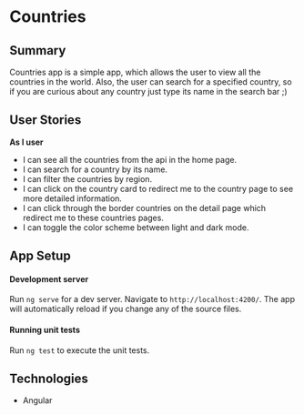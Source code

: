 # Countries

## Summary

Countries app is a simple app, which allows the user to view all the countries in the world. Also, the user can search for a specified country, so if you are curious about any country just type its name in the search bar ;)

## User Stories

**As I user**

- I can see all the countries from the api in the home page.
- I can search for a country by its name.
- I can filter the countries by region.
- I can click on the country card to redirect me to the country page to see more detailed information.
- I can click through the border countries on the detail page which redirect me to these countries pages.
- I can toggle the color scheme between light and dark mode.

## App Setup

#### Development server

Run `ng serve` for a dev server. Navigate to `http://localhost:4200/`. The app will automatically reload if you change any of the source files.

#### Running unit tests

Run `ng test` to execute the unit tests.

## Technologies

- Angular
